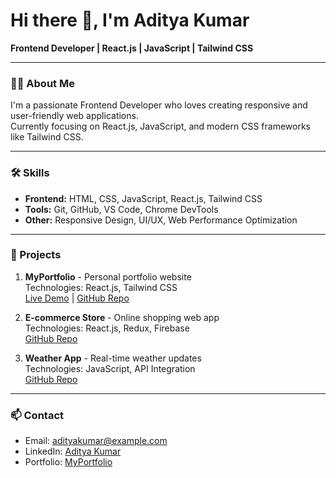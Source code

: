 # Hi there 👋, I'm Aditya Kumar
**Frontend Developer | React.js | JavaScript | Tailwind CSS**

---

### 👨‍💻 About Me
I'm a passionate Frontend Developer who loves creating responsive and user-friendly web applications.  
Currently focusing on React.js, JavaScript, and modern CSS frameworks like Tailwind CSS.

---

### 🛠 Skills
- **Frontend:** HTML, CSS, JavaScript, React.js, Tailwind CSS
- **Tools:** Git, GitHub, VS Code, Chrome DevTools
- **Other:** Responsive Design, UI/UX, Web Performance Optimization

---

### 🚀 Projects
1. **MyPortfolio** - Personal portfolio website  
   Technologies: React.js, Tailwind CSS  
   [Live Demo](#) | [GitHub Repo](#)

2. **E-commerce Store** - Online shopping web app  
   Technologies: React.js, Redux, Firebase  
   [GitHub Repo](#)

3. **Weather App** - Real-time weather updates  
   Technologies: JavaScript, API Integration  
   [GitHub Repo](#)

---

### 📫 Contact
- Email: adityakumar@example.com
- LinkedIn: [Aditya Kumar](https://www.linkedin.com/in/adityakumar/)
- Portfolio: [MyPortfolio](https://your-portfolio-link.com)
